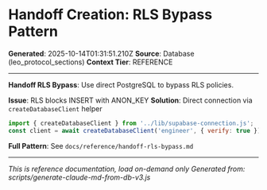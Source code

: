 # Handoff Creation: RLS Bypass Pattern

**Generated**: 2025-10-14T01:31:51.210Z
**Source**: Database (leo_protocol_sections)
**Context Tier**: REFERENCE

---

**Handoff RLS Bypass**: Use direct PostgreSQL to bypass RLS policies.

**Issue**: RLS blocks INSERT with ANON_KEY
**Solution**: Direct connection via `createDatabaseClient` helper
```javascript
import { createDatabaseClient } from '../lib/supabase-connection.js';
const client = await createDatabaseClient('engineer', { verify: true });
```

**Full Pattern**: See `docs/reference/handoff-rls-bypass.md`

---

*This is reference documentation, load on-demand only*
*Generated from: scripts/generate-claude-md-from-db-v3.js*
